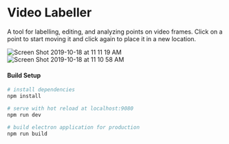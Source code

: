# Video Labeller

A tool for labelling, editing, and analyzing points on video frames. Click on a point to start moving it and click again to place it in a new location.

![Screen Shot 2019-10-18 at 11 11 19 AM](https://user-images.githubusercontent.com/17692058/67110320-115ad800-f198-11e9-835d-16a1485b9de0.png)
![Screen Shot 2019-10-18 at 11 10 58 AM](https://user-images.githubusercontent.com/17692058/67110317-0f911480-f198-11e9-8b80-f8b85e6999d3.png)


#### Build Setup

``` bash
# install dependencies
npm install

# serve with hot reload at localhost:9080
npm run dev

# build electron application for production
npm run build


```

